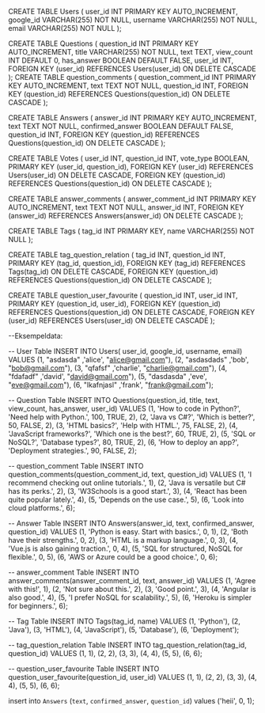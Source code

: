 CREATE TABLE Users (
    user_id INT PRIMARY KEY AUTO_INCREMENT,
    google_id VARCHAR(255) NOT NULL,
    username VARCHAR(255) NOT NULL,
    email VARCHAR(255) NOT NULL
);

CREATE TABLE Questions (
    question_id INT PRIMARY KEY AUTO_INCREMENT,
    title VARCHAR(255) NOT NULL,
    text TEXT,
    view_count INT DEFAULT 0,
    has_answer BOOLEAN DEFAULT FALSE,
    user_id INT,
    FOREIGN KEY (user_id) REFERENCES Users(user_id) ON DELETE CASCADE
);
CREATE TABLE question_comments (
    question_comment_id INT PRIMARY KEY AUTO_INCREMENT,
    text TEXT NOT NULL,
    question_id INT,
    FOREIGN KEY (question_id) REFERENCES Questions(question_id) ON DELETE CASCADE
);

CREATE TABLE Answers (
    answer_id INT PRIMARY KEY AUTO_INCREMENT,
    text TEXT NOT NULL,
    confirmed_answer BOOLEAN DEFAULT FALSE,
    question_id INT,
    FOREIGN KEY (question_id) REFERENCES Questions(question_id) ON DELETE CASCADE
);

CREATE TABLE Votes (
    user_id INT,
    question_id INT,
    vote_type BOOLEAN,
    PRIMARY KEY (user_id, question_id),
    FOREIGN KEY (user_id) REFERENCES Users(user_id) ON DELETE CASCADE,
    FOREIGN KEY (question_id) REFERENCES Questions(question_id) ON DELETE CASCADE
);

CREATE TABLE answer_comments (
    answer_comment_id INT PRIMARY KEY AUTO_INCREMENT,
    text TEXT NOT NULL,
    answer_id INT,
    FOREIGN KEY (answer_id) REFERENCES Answers(answer_id) ON DELETE CASCADE
);

CREATE TABLE Tags (
    tag_id INT PRIMARY KEY,
    name VARCHAR(255) NOT NULL
);

CREATE TABLE tag_question_relation (
    tag_id INT,
    question_id INT,
    PRIMARY KEY (tag_id, question_id),
    FOREIGN KEY (tag_id) REFERENCES Tags(tag_id) ON DELETE CASCADE,
    FOREIGN KEY (question_id) REFERENCES Questions(question_id) ON DELETE CASCADE
);

CREATE TABLE question_user_favourite (
    question_id INT,
    user_id INT,
    PRIMARY KEY (question_id, user_id),
    FOREIGN KEY (question_id) REFERENCES Questions(question_id) ON DELETE CASCADE,
    FOREIGN KEY (user_id) REFERENCES Users(user_id) ON DELETE CASCADE
);

--Eksempeldata:

-- User Table
INSERT INTO Users( user_id, google_id, username, email) VALUES 
(1, "asdasda" ,'alice', "alice@gmail.com"),
(2, "asdasdads" ,'bob', "bob@gmail.com"),
(3, "qfafsf" ,'charlie', "charlie@gmail.com"),
(4, "fdafadf" ,'david', "david@gmail.com"),
(5, "dasdasda" ,'eve', "eve@gmail.com"),
(6, "lkafnjasl" ,'frank', "frank@gmail.com");

-- Question Table
INSERT INTO Questions(question_id, title, text, view_count, has_answer, user_id) VALUES 
(1, 'How to code in Python?', 'Need help with Python.', 100, TRUE, 2),
(2, 'Java vs C#?', 'Which is better?', 50, FALSE, 2),
(3, 'HTML basics?', 'Help with HTML.', 75, FALSE, 2),
(4, 'JavaScript frameworks?', 'Which one is the best?', 60, TRUE, 2),
(5, 'SQL or NoSQL?', 'Database types?', 80, TRUE, 2),
(6, 'How to deploy an app?', 'Deployment strategies.', 90, FALSE, 2);

-- question_comment Table
INSERT INTO question_comments(question_comment_id, text, question_id) VALUES 
(1, 'I recommend checking out online tutorials.', 1),
(2, 'Java is versatile but C# has its perks.', 2),
(3, 'W3Schools is a good start.', 3),
(4, 'React has been quite popular lately.', 4),
(5, 'Depends on the use case.', 5),
(6, 'Look into cloud platforms.', 6);

-- Answer Table
INSERT INTO Answers(answer_id, text, confirmed_answer, question_id) VALUES 
(1, 'Python is easy. Start with basics.', 0, 1),
(2, 'Both have their strengths.', 0, 2),
(3, 'HTML is a markup language.', 0, 3),
(4, 'Vue.js is also gaining traction.', 0, 4),
(5, 'SQL for structured, NoSQL for flexible.', 0, 5),
(6, 'AWS or Azure could be a good choice.', 0, 6);

-- answer_comment Table
INSERT INTO answer_comments(answer_comment_id, text, answer_id) VALUES 
(1, 'Agree with this!', 1),
(2, 'Not sure about this.', 2),
(3, 'Good point.', 3),
(4, 'Angular is also good.', 4),
(5, 'I prefer NoSQL for scalability.', 5),
(6, 'Heroku is simpler for beginners.', 6);

-- Tag Table
INSERT INTO Tags(tag_id, name) VALUES 
(1, 'Python'),
(2, 'Java'),
(3, 'HTML'),
(4, 'JavaScript'),
(5, 'Database'),
(6, 'Deployment');

-- tag_question_relation Table
INSERT INTO tag_question_relation(tag_id, question_id) VALUES 
(1, 1),
(2, 2),
(3, 3),
(4, 4),
(5, 5),
(6, 6);

-- question_user_favourite Table
INSERT INTO question_user_favourite(question_id, user_id) VALUES 
(1, 1),
(2, 2),
(3, 3),
(4, 4),
(5, 5),
(6, 6);


insert into `Answers` (`text`, `confirmed_answer`, `question_id`) values ('heii', 0, 1);